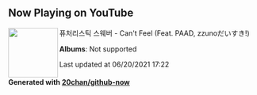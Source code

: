 ## Now Playing on YouTube

[<img align="left" width="100" src="https://yt3.ggpht.com/ytc/AAUvwnjehXFVA-fb4D5s5RfQveSwF0Jo1S1RMH_oimIdQQ=s88-c-k-c0x00ffffff-no-rj">](https://www.youtube.com/channel/UCKm755Pa1dPVJZYO4zttm4g)

퓨처리스틱 스웨버 - Can't Feel (Feat. PAAD, zzunoだいすき!)

**Albums**: Not supported

Last updated at 06/20/2021 17:22

#### Generated with [20chan/github-now](https://github.com/20chan/github-now)

